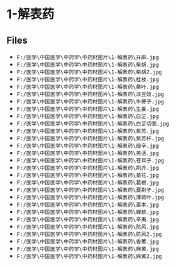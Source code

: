 # 1-解表药

## Files

- `F:/医学\中国医学\中药学\中药材图片\1-解表药\升麻.jpg`
- `F:/医学\中国医学\中药学\中药材图片\1-解表药\柴胡.jpg`
- `F:/医学\中国医学\中药学\中药材图片\1-解表药\柴胡2.jpg`
- `F:/医学\中国医学\中药学\中药材图片\1-解表药\桂枝.jpg`
- `F:/医学\中国医学\中药学\中药材图片\1-解表药\桑叶.jpg`
- `F:/医学\中国医学\中药学\中药材图片\1-解表药\淡豆豉.jpg`
- `F:/医学\中国医学\中药学\中药材图片\1-解表药\牛蒡子.jpg`
- `F:/医学\中国医学\中药学\中药材图片\1-解表药\生姜.jpg`
- `F:/医学\中国医学\中药学\中药材图片\1-解表药\白芷.jpg`
- `F:/医学\中国医学\中药学\中药材图片\1-解表药\白芷切面.jpg`
- `F:/医学\中国医学\中药学\中药材图片\1-解表药\紫苏.jpg`
- `F:/医学\中国医学\中药学\中药材图片\1-解表药\紫苏杆.jpg`
- `F:/医学\中国医学\中药学\中药材图片\1-解表药\细辛.jpg`
- `F:/医学\中国医学\中药学\中药材图片\1-解表药\羌活.jpg`
- `F:/医学\中国医学\中药学\中药材图片\1-解表药\苍耳子.jpg`
- `F:/医学\中国医学\中药学\中药材图片\1-解表药\荆芥.jpg`
- `F:/医学\中国医学\中药学\中药材图片\1-解表药\菊花.jpg`
- `F:/医学\中国医学\中药学\中药材图片\1-解表药\葛根.jpg`
- `F:/医学\中国医学\中药学\中药材图片\1-解表药\蔓荆子.jpg`
- `F:/医学\中国医学\中药学\中药材图片\1-解表药\薄荷叶.jpg`
- `F:/医学\中国医学\中药学\中药材图片\1-解表药\藁本.jpg`
- `F:/医学\中国医学\中药学\中药材图片\1-解表药\蝉蜕.jpg`
- `F:/医学\中国医学\中药学\中药材图片\1-解表药\辛夷.jpg`
- `F:/医学\中国医学\中药学\中药材图片\1-解表药\防风.jpg`
- `F:/医学\中国医学\中药学\中药材图片\1-解表药\防风2.jpg`
- `F:/医学\中国医学\中药学\中药材图片\1-解表药\香薷.jpg`
- `F:/医学\中国医学\中药学\中药材图片\1-解表药\麻黄.jpg`
- `F:/医学\中国医学\中药学\中药材图片\1-解表药\麻黄2.jpg`
